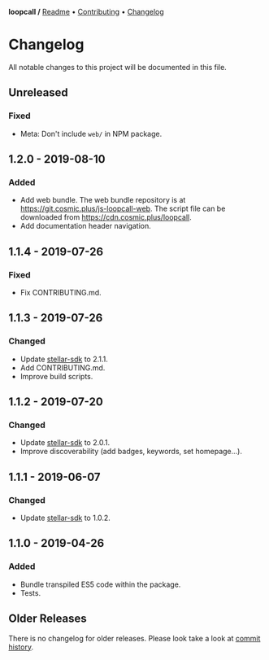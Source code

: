 **loopcall /**
[Readme](README.md)
• [Contributing](CONTRIBUTING.md)
• [Changelog](CHANGELOG.md)

# Changelog

All notable changes to this project will be documented in this file.

## Unreleased

### Fixed

- Meta: Don't include `web/` in NPM package.

## 1.2.0 - 2019-08-10

### Added

- Add web bundle. The web bundle repository is at
  <https://git.cosmic.plus/js-loopcall-web>. The script file can be downloaded
  from <https://cdn.cosmic.plus/loopcall>.
- Add documentation header navigation.

## 1.1.4 - 2019-07-26

### Fixed

- Fix CONTRIBUTING.md.

## 1.1.3 - 2019-07-26

### Changed

- Update [stellar-sdk] to 2.1.1.
- Add CONTRIBUTING.md.
- Improve build scripts.

## 1.1.2 - 2019-07-20

### Changed

- Update [stellar-sdk] to 2.0.1.
- Improve discoverability (add badges, keywords, set homepage...).

## 1.1.1 - 2019-06-07

### Changed

- Update [stellar-sdk] to 1.0.2.

## 1.1.0 - 2019-04-26

### Added

- Bundle transpiled ES5 code within the package.
- Tests.

## Older Releases

There is no changelog for older releases. Please look take a look at [commit
history](https://github.com/cosmic-plus/js-loopcall/commits/master).

[stellar-sdk]: https://github.com/stellar/js-stellar-sdk
